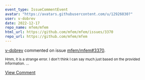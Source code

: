 ```yaml
---
event_type: IssueCommentEvent
avatar: "https://avatars.githubusercontent.com/u/12926030?"
user: v-dobrev
date: 2022-12-17
repo_name: mfem/mfem
html_url: https://github.com/mfem/mfem/issues/3370
repo_url: https://github.com/mfem/mfem
---
```


<a href='https://github.com/v-dobrev' target='_blank'>v-dobrev</a> commented on issue <a href='https://github.com/mfem/mfem/issues/3370' target='_blank'>mfem/mfem#3370</a>.

<small>Hmm, it is a strange error. I don't think I can say much just based on the provided information....</small>

<a href='https://github.com/mfem/mfem/issues/3370' target='_blank'>View Comment</a>